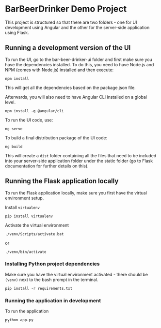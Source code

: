 # BarBeerDrinker Demo Project

This project is structured so that there are two folders - one for UI development using Angular and the other for the server-side application using Flask.

## Running a development version of the UI

To run the UI, go to the bar-beer-drinker-ui folder and first make sure you have the dependencies installed.
To do this, you need to have Node.js and NPM (comes with Node.js) installed and then execute:

```
npm install
```

This will get all the dependencies based on the package.json file.

Afterwards, you will also need to have Angular CLI installed on a global level.

```
npm install -g @angular/cli
```

To run the UI code, use:

```
ng serve
```

To build a final distribution package of the UI code:

```
ng build
```

This will create a `dist` folder containing all the files that need to be included into your server-side application folder under the static folder (go to Flask documentation for further details on this).

## Running the Flask application locally

To run the Flask application locally, make sure you first have the virtual environment setup.

Install `virtualenv`
```
pip install virtualenv
```

Activate the virtual environment
```
./venv/Scripts/activate.bat
```

or

```
./venv/bin/activate
```

### Installing Python project dependencies

Make sure you have the virtual environment activated - there should be `(venv)` next to the bash prompt in the terminal.

```
pip install -r requirements.txt
```

### Running the application in development

To run the application
```
python app.py
``
